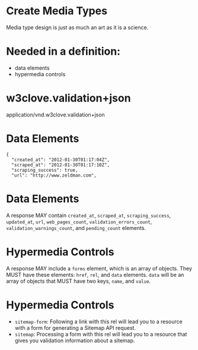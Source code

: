 <!SLIDE lightblue-title padding-bottom>

# Create Media Types

<!SLIDE medium-paras>

Media type design is just as much an art as it is a science.

<!SLIDE lightblue-title media-definition>

# Needed in a definition:

* data elements
* hypermedia controls

<!SLIDE lightblue-title medium-paras padding-bottom>

# w3clove.validation+json
application/vnd.w3clove.validation+json

<!SLIDE lightblue-title>

# Data Elements

    {
      "created_at": "2012-01-30T01:17:04Z",
      "scraped_at": "2012-01-30T01:17:10Z",
      "scraping_success": true,
      "url": "http://www.zeldman.com",

<!SLIDE lightblue-title medium-paras>

# Data Elements

A response MAY contain `created_at`, `scraped_at`, `scraping_success`, `updated_at`, `url`, `web_pages_count`, `validation_errors_count`, `validation_warnings_count`, and `pending_count` elements.

<!SLIDE lightblue-title medium-paras>

# Hypermedia Controls

A response MAY include a `forms` element, which is an array of objects. They MUST have these elements: `href`, `rel`, and `data` elements. `data` will be an array of objects that MUST have two keys, `name`, and `value`.

<!SLIDE lightblue-title medium-paras>

# Hypermedia Controls

* `sitemap-form`: Following a link with this rel will lead you to a resource with a form for generating a Sitemap API request.
* `sitemap`: Processing a form with this rel will lead you to a resource that gives you validation information about a sitemap.
